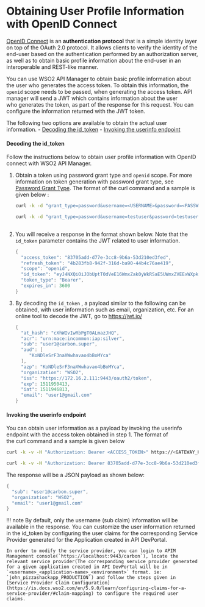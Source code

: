 # Obtaining User Profile Information with OpenID Connect

[OpenID Connect](http://openid.net/connect/) is an **authentication protocol** that is a simple identity layer on top of the OAuth 2.0 protocol. It allows clients to verify the identity of the end-user based on the authentication performed by an authorization server, as well as to obtain basic profile information about the end-user in an interoperable and REST-like manner.

You can use WSO2 API Manager to obtain basic profile information about the user who generates the access token. To obtain this information, the `openid` scope needs to be passed, when generating the access token. API manager will send a JWT which contains information about the user who generates the token, as part of the response for this request. You can configure the information returned with the JWT token.


The following two options are available to obtain the actual user information.
    -   [Decoding the id_token](#decoding-the-id_token)
    -   [Invoking the userinfo endpoint](#invoking-the-userinfo-endpoint)
    
#### Decoding the id_token

Follow the instructions below to obtain user profile information with OpenID connect with WSO2 API Manager.

1.  Obtain a token using password grant type and `openid` scope. For more information on token generation with password grant type, see [Password Grant Type]({{base_path}}/learn/api-security/oauth2/grant-types/password-grant/). The format of the curl command and a sample is given below :

    ``` bash tab="Format"
    curl -k -d "grant_type=password&username=<USERNAME>&password=<PASSWORD>&scope=openid" -H "Authorization: Basic <BASE64 ENCODED CONSUMER_KEY:CONSUMER_SECRET>, Content-Type: application/x-www-form-urlencoded" https://<GATEWAY_HOSTNAME>:<PORT>/token
    ```
    
    ``` bash tab="Example"
    curl -k -d "grant_type=password&username=testuser&password=testuserpassword&scope=openid" -H "Authorization: Basic M1J6RFNrRFI5ZmQ5czRqY296R2xfVjh0QU5JYTpXeElqSkFJd0dqRWVYOHdHZGFfcGM1Wl94RjRh, Content-Type: application/x-www-form-urlencoded" https://apim.wso2.com:8243/token
            
    ```

2.  You will receive a response in the format shown below. Note that the `id_token` parameter contains the JWT related to user information.
    ``` java
    {
      "access_token": "83705add-d77e-3cc8-9b6a-53d210ed3fed",
      "refresh_token": "4b283fb8-942f-316d-ba90-44b4c76ae419",
      "scope": "openid",
      "id_token": "eyJ4NXQiOiJObUptT0dVeE16WmxZak0yWkRSaE5UWmxZVEExWXpkaFpUUmlPV0UwTldJMk0ySm1PVGMxWkEiLCJraWQiOiJkMGVjNTE0YTMyYjZmODhjMGFiZDEyYTI4NDA2OTliZGQzZGViYTlkIiwiYWxnIjoiUlMyNTYifQ.eyJhdF9oYXNoIjoiY1hoV0l2SXdSYlBnVDBBTG1hekpIUSIsImFjciI6InVybjptYWNlOmluY29tbW9uOmlhcDpzaWx2ZXIiLCJzdWIiOiJzdWJzY3JpYmVyQGNhcmJvbi5zdXBlciIsImF1ZCI6WyJLb05EbGVTckYzbmFYV3doYXZhbzRiQm9NWWNhIl0sImF6cCI6IktvTkRsZVNyRjNuYVhXd2hhdmFvNGJCb01ZY2EiLCJvcmdhbml6YXRpb24iOiJXU08yIiwiaXNzIjoiaHR0cHM6XC9cLzE3Mi4xNi4yLjExMTo5NDQzXC9vYXV0aDJcL3Rva2VuIiwiZXhwIjoxNTExOTUwNDEzLCJpYXQiOjE1MTE5NDY4MTMsImVtYWlsIjoic3ViMUBnbWFpbC5jb20ifQ.gdj0jn4PX5R4j5Y0ZNyEwi2G-NPq3_iW89NqkRxeszdcMLvDP-ncRWMaYyUYc-bQqADekTdQUC6ACSVUlJBKau3Oy8uu-AO8pajIm-hWEX_PBqoMRtFztxggmKFaL6G0rdRBIu8LzL5lbX2cTKss_zYwNmcPDsKDWdQDmL089Wg",
      "token_type": "Bearer",
      "expires_in": 3600
    }
    ```
    
3.  By decoding the `id_token` , a payload similar to the following can be obtained, with user information such as email, organization, etc. For an online tool to decode the JWT, go to <https://jwt.io/>

    ``` java
    {
      "at_hash": "cXhWIvIwRbPgT0ALmazJHQ",
      "acr": "urn:mace:incommon:iap:silver",
      "sub": "user1@carbon.super",
      "aud": [
         "KoNDleSrF3naXWwhavao4bBoMYca"
      ],
      "azp": "KoNDleSrF3naXWwhavao4bBoMYca",
      "organization": "WSO2",
      "iss": "https://172.16.2.111:9443/oauth2/token",
      "exp": 1511950413,
      "iat": 1511946813,
      "email": "user1@gmail.com"
    }
    ```

#### Invoking the userinfo endpoint

You can obtain user information as a payload by invoking the userinfo endpoint with the access token obtained in step 1. The format of the curl command and a sample is given below

``` bash tab="Format"
curl -k -v -H "Authorization: Bearer <ACCESS_TOKEN>" https://<GATEWAY_HOSTNAME>:<PORT>/userinfo
```

``` bash tab="Example"
curl -k -v -H "Authorization: Bearer 83705add-d77e-3cc8-9b6a-53d210ed3fed" https://apim.wso2.com:8243/userinfo
```

The response will be a JSON payload as shown below:

``` java
{
  "sub": "user1@carbon.super",
  "organization": "WSO2",
  "email": "user1@gmail.com"
}
```

!!! note
    By default, only the username (sub claim) information will be available in the response. You can customize the user information returned in the id_token by configuring the user claims for the corresponding Service Provider generated for the Application created in API DevPortal. 
    
    In order to modify the service provider, you can login to APIM Management console(`https://localhost:9443/carbon`), locate the relevant service provider(The corresponding service provider generated for a given application created in API DevPortal will be in 
    `<username>_<application-name>_<environment>` format. ie: `john_pizzashackapp_PRODUCTION`) and follow the steps given in [Service Provider Claim Configuration](https://is.docs.wso2.com/en/5.9.0/learn/configuring-claims-for-a-service-provider/#claim-mapping) to configure the required user claims.


